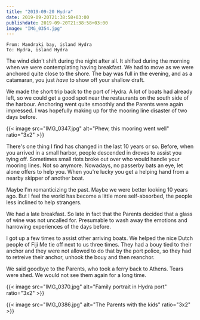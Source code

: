 ```yaml
---
title: "2019-09-20 Hydra"
date: 2019-09-20T21:38:58+03:00
publishdate: 2019-09-20T21:38:58+03:00
image: "IMG_0354.jpg"
---
```



`From: Mandraki bay, island Hydra`<br/>
`To: Hydra, island Hydra`

The wind didn't shift during the night after all. It shifted during the morning when we were contemplating having breakfast. We had to move as we were anchored quite close to the shore. The bay was full in the evening, and as a catamaran, you just _have_ to show off your shallow draft.

We made the short trip back to the port of Hydra. A lot of boats had already left, so we could get a good spot near the restaurants on the south side of the harbour. Anchoring went quite smoothly and the Parents were again impressed. I was hopefully making up for the mooring line disaster of two days before.

{{< image src="IMG_0347.jpg" alt="Phew, this mooring went well" ratio="3x2" >}}

There's one thing I find has changed in the last 10 years or so. Before, when you arrived in a small harbor, people descended in droves to assist you tying off. Sometimes small riots broke out over who would handle your mooring lines. Not so anymore. Nowadays, no passerby bats an eye, let alone offers to help you. When you're lucky you get a helping hand from a nearby skipper of another boat.

Maybe I'm romanticizing the past. Maybe we were better looking 10 years ago. But I feel the world has become a little more self-absorbed, the people less inclined to help strangers.

We had a late breakfast. So late in fact that the Parents decided that a glass of wine was not uncalled for. Presumable to wash away the emotions and harrowing experiences of the days before.

I got up a few times to assist other arriving boats. We helped the nice Dutch people of Fiji Me tie off next to us three times. They had a bouy tied to their anchor and they were not allowed to do that by the port police, so they had to retreive their anchor, unhook the bouy and then reanchor.

We said goodbye to the Parents, who took a ferry back to Athens. Tears were shed. We would not see them again for a long time.

{{< image src="IMG_0370.jpg" alt="Family portrait in Hydra port" ratio="3x2" >}}

{{< image src="IMG_0386.jpg" alt="The Parents with the kids" ratio="3x2" >}}
